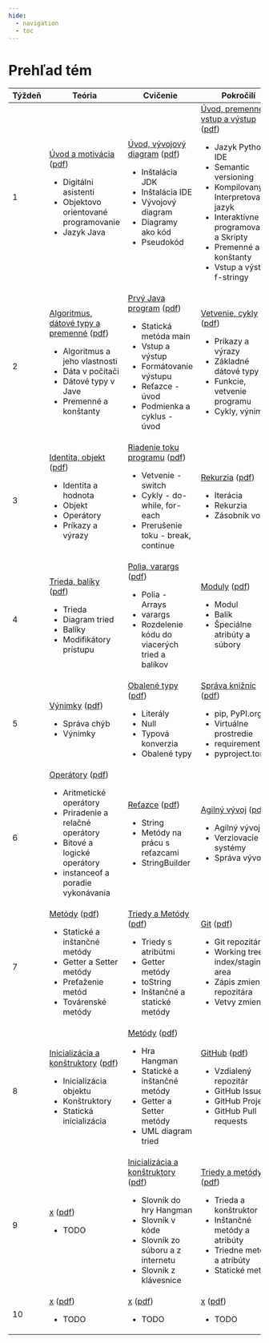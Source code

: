 ```yaml
---
hide:
  - navigation
  - toc
---
```


# Prehľad tém

<table >
<thead>
<tr>
<th>Týždeň</th>
<th>Teória</th>
<th>Cvičenie</th>
<th>Pokročilí</th>
</tr>
</thead>
<tbody >
<tr >
<td width=10%>1</td>
<td width=30%>
<a href="../teoria-3/t01-uvod">Úvod a motivácia</a> (<a href="../assets/t01w.pdf">pdf</a>)
<ul>
<li>Digitálni asistenti</li>
<li>Objektovo orientované programovanie</li>
<li>Jazyk Java</li>
</ul>
</td>
<td width=30%>
<a href="../cvicenie-3/c01-uvod">Úvod, vývojový diagram</a> (<a href="../assets/c01w.pdf">pdf</a>)
<ul>
<li>Inštalácia JDK</li>
<li>Inštalácia IDE</li>
<li>Vývojový diagram</li>
<li>Diagramy ako kód</li>
<li>Pseudokód</li>
</ul>
</td>
<td width=30%>
<a href="../pokrocili-3/p01-uvod">Úvod, premenné, vstup a výstup</a> (<a href="../assets/p01w.pdf">pdf</a>)
<ul>
<li>Jazyk Python, IDE</li>
<li>Semantic versioning</li>
<li>Kompilovaný vs Interpretovaný jazyk</li>
<li>Interaktívne programovanie a Skripty</li>
<li>Premenné a konštanty</li>
<li>Vstup a výstup, f-stringy</li>
</ul>
</td>
</tr>
<tr >
<td width=10%>2</td>
<td width=30%>
<a href="../teoria-3/t02-typy">Algoritmus, dátové typy a premenné</a> (<a href="../assets/t02w.pdf">pdf</a>)
<ul>
<li>Algoritmus a jeho vlastnosti</li>
<li>Dáta v počítači</li>
<li>Dátové typy v Jave</li>
<li>Premenné a konštanty</li>
</ul>
</td>
<td width=30%>
<a href="../cvicenie-3/c02-hello">Prvý Java program</a> (<a href="../assets/c02w.pdf">pdf</a>)
<ul>
<li>Statická metóda main</li>
<li>Vstup a výstup</li>
<li>Formátovanie výstupu</li>
<li>Reťazce - úvod</li>
<li>Podmienka a cyklus - úvod</li>
</ul>
</td>
<td width=30%>
<a href="../pokrocili-3/p02-cykly">Vetvenie, cykly</a> (<a href="../assets/p02w.pdf">pdf</a>)
<ul>
<li>Príkazy a výrazy</li>
<li>Základné dátové typy</li>
<li>Funkcie, vetvenie programu</li>
<li>Cykly, výnimky</li>
</ul>
</td>
</tr>
<tr >
<td width=10%>3</td>
<td width=30%>
<a href="../teoria-3/t03-objekt">Identita, objekt</a> (<a href="../assets/t03w.pdf">pdf</a>)
<ul>
<li>Identita a hodnota</li>
<li>Objekt</li>
<li>Operátory</li>
<li>Príkazy a výrazy</li>
</ul>
</td>
<td width=30%>
<a href="../cvicenie-3/c03-cykly">Riadenie toku programu</a> (<a href="../assets/c03w.pdf">pdf</a>)
<ul>
<li>Vetvenie - switch</li>
<li>Cykly - do-while, for-each</li>
<li>Prerušenie toku - break, continue</li>
</ul>
</td>
<td width=30%>
<a href="../pokrocili-3/p03-rekurzia">Rekurzia</a> (<a href="../assets/p03w.pdf">pdf</a>)
<ul>
<li>Iterácia</li>
<li>Rekurzia</li>
<li>Zásobník volaní</li>
</ul>
</td>
</tr>
<tr >
<td width=10%>4</td>
<td width=30%>
<a href="../teoria-3/t04-trieda">Trieda, balíky</a> (<a href="../assets/t04w.pdf">pdf</a>)
<ul>
<li>Trieda</li>
<li>Diagram tried</li>
<li>Balíky</li>
<li>Modifikátory prístupu</li>
</ul>
</td>
<td width=30%>
<a href="../cvicenie-3/c04-polia">Polia, varargs</a> (<a href="../assets/c04w.pdf">pdf</a>)
<ul>
<li>Polia - Arrays</li>
<li>varargs</li>
<li>Rozdelenie kódu do viacerých tried a balíkov</li>
</ul>
</td>
<td width=30%>
<a href="../pokrocili-3/p04-moduly">Moduly</a> (<a href="../assets/p04w.pdf">pdf</a>)
<ul>
<li>Modul</li>
<li>Balík</li>
<li>Špeciálne atribúty a súbory</li>
</ul>
</td>
</tr>
<tr >
<td width=10%>5</td>
<td width=30%>
<a href="../teoria-3/t05-vynimky">Výnimky</a> (<a href="../assets/t05w.pdf">pdf</a>)
<ul>
<li>Správa chýb</li>
<li>Výnimky</li>
</ul>
</td>
<td width=30%>
<a href="../cvicenie-3/c05-wrapper">Obalené typy</a> (<a href="../assets/c05w.pdf">pdf</a>)
<ul>
<li>Literály</li>
<li>Null</li>
<li>Typová konverzia</li>
<li>Obalené typy</li>
</ul>
</td>
<td width=30%>
<a href="../pokrocili-3/p05-pip">Správa knižníc</a> (<a href="../assets/p05w.pdf">pdf</a>)
<ul>
<li>pip, PyPI.org</li>
<li>Virtuálne prostredie</li>
<li>requirements.txt</li>
<li>pyproject.toml</li>
</ul>
</td>
</tr>
<tr >
<td width=10%>6</td>
<td width=30%>
<a href="../teoria-3/t06-operatory">Operátory</a> (<a href="../assets/t06w.pdf">pdf</a>)
<ul>
<li>Aritmetické operátory</li>
<li>Priradenie a relačné operátory</li>
<li>Bitové a logické operátory</li>
<li>instanceof a poradie vykonávania</li>
</ul>
</td>
<td width=30%>
<a href="../cvicenie-3/c06-stringy">Reťazce</a> (<a href="../assets/c06w.pdf">pdf</a>)
<ul>
<li>String</li>
<li>Metódy na prácu s reťazcami</li>
<li>StringBuilder</li>
</ul>
</td>
<td width=30%>
<a href="../pokrocili-3/p06-agile">Agilný vývoj</a> (<a href="../assets/p06w.pdf">pdf</a>)
<ul>
<li>Agilný vývoj</li>
<li>Verziovacie systémy</li>
<li>Správa vývoja</li>
</ul>
</td>
</tr>

<tr >
<td width=10%>7</td>
<td width=30%>
<a href="../teoria-3/t07-metody">Metódy</a> (<a href="../assets/t07w.pdf">pdf</a>)
<ul>
<li>Statické a inštančné metódy</li>
<li>Getter a Setter metódy</li>
<li>Preťaženie metód</li>
<li>Továrenské metódy</li>
</ul>
</td>
<td width=30%>
<a href="../cvicenie-3/c07-triedy">Triedy a Metódy</a> (<a href="../assets/c07w.pdf">pdf</a>)
<ul>
<li>Triedy s atribútmi</li>
<li>Getter metódy</li>
<li>toString</li>
<li>Inštančné a statické metódy</li>
</ul>
</td>
<td width=30%>
<a href="../pokrocili-3/p07-git">Git</a> (<a href="../assets/p07w.pdf">pdf</a>)
<ul>
<li>Git repozitár</li>
<li>Working tree a index/staging area</li>
<li>Zápis zmien do repozitára</li>
<li>Vetvy zmien</li>
</ul>
</td>
</tr>

<tr >
<td width=10%>8</td>
<td width=30%>
<a href="../teoria-3/t08-konstruktor">Inicializácia a konštruktory</a> (<a href="../assets/t08w.pdf">pdf</a>)
<ul>
<li>Inicializácia objektu</li>
<li>Konštruktory</li>
<li>Statická inicializácia</li>
</ul>
</td>
<td width=30%>
<a href="../cvicenie-3/c08-metody">Metódy</a> (<a href="../assets/c08w.pdf">pdf</a>)
<ul>
<li>Hra Hangman</li>
<li>Statické a inštančné metódy</li>
<li>Getter a Setter metódy</li>
<li>UML diagram tried</li>
</ul>
</td>
<td width=30%>
<a href="../pokrocili-3/p08-github">GitHub</a> (<a href="../assets/p08w.pdf">pdf</a>)
<ul>
<li>Vzdialený repozitár</li>
<li>GitHub Issues</li>
<li>GitHub Projects</li>
<li>GitHub Pull requests</li>
</ul>
</td>
</tr>

<tr >
<td width=10%>9</td>
<td width=30%>
<a href="../teoria-3/t09-">x</a> (<a href="../assets/t09w.pdf">pdf</a>)
<ul>
<li>TODO</li>
</ul>
</td>
<td width=30%>
<a href="../cvicenie-3/c09-konstruktor">Inicializácia a konštruktory</a> (<a href="../assets/c09w.pdf">pdf</a>)
<ul>
<li>Slovník do hry Hangman</li>
<li>Slovník v kóde</li>
<li>Slovník zo súboru a z internetu</li>
<li>Slovník z klávesnice</li>
</ul>
</td>
<td width=30%>
<a href="../pokrocili-3/p09-oop">Triedy a metódy</a> (<a href="../assets/p09w.pdf">pdf</a>)
<ul>
<li>Trieda a konštruktor</li>
<li>Inštančné metódy a atribúty</li>
<li>Triedne metódy a atribúty</li>
<li>Statické metódy</li>
</ul>
</td>
</tr>

<tr >
<td width=10%>10</td>
<td width=30%>
<a href="../teoria-3/t10-">x</a> (<a href="../assets/t10w.pdf">pdf</a>)
<ul>
<li>TODO</li>
</ul>
</td>
<td width=30%>
<a href="../cvicenie-3/c10-">x</a> (<a href="../assets/c10w.pdf">pdf</a>)
<ul>
<li>TODO</li>
</ul>
</td>
<td width=30%>
<a href="../pokrocili-3/p10-">x</a> (<a href="../assets/p10w.pdf">pdf</a>)
<ul>
<li>TODO</li>
</ul>
</td>
</tr>

</tbody>
</table>
